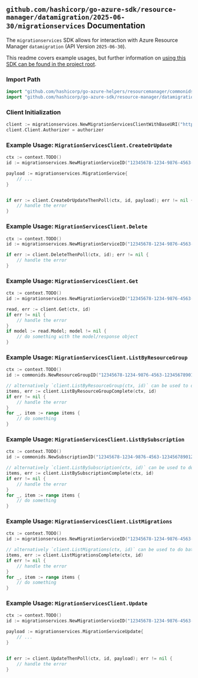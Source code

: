 
## `github.com/hashicorp/go-azure-sdk/resource-manager/datamigration/2025-06-30/migrationservices` Documentation

The `migrationservices` SDK allows for interaction with Azure Resource Manager `datamigration` (API Version `2025-06-30`).

This readme covers example usages, but further information on [using this SDK can be found in the project root](https://github.com/hashicorp/go-azure-sdk/tree/main/docs).

### Import Path

```go
import "github.com/hashicorp/go-azure-helpers/resourcemanager/commonids"
import "github.com/hashicorp/go-azure-sdk/resource-manager/datamigration/2025-06-30/migrationservices"
```


### Client Initialization

```go
client := migrationservices.NewMigrationServicesClientWithBaseURI("https://management.azure.com")
client.Client.Authorizer = authorizer
```


### Example Usage: `MigrationServicesClient.CreateOrUpdate`

```go
ctx := context.TODO()
id := migrationservices.NewMigrationServiceID("12345678-1234-9876-4563-123456789012", "example-resource-group", "migrationServiceName")

payload := migrationservices.MigrationService{
	// ...
}


if err := client.CreateOrUpdateThenPoll(ctx, id, payload); err != nil {
	// handle the error
}
```


### Example Usage: `MigrationServicesClient.Delete`

```go
ctx := context.TODO()
id := migrationservices.NewMigrationServiceID("12345678-1234-9876-4563-123456789012", "example-resource-group", "migrationServiceName")

if err := client.DeleteThenPoll(ctx, id); err != nil {
	// handle the error
}
```


### Example Usage: `MigrationServicesClient.Get`

```go
ctx := context.TODO()
id := migrationservices.NewMigrationServiceID("12345678-1234-9876-4563-123456789012", "example-resource-group", "migrationServiceName")

read, err := client.Get(ctx, id)
if err != nil {
	// handle the error
}
if model := read.Model; model != nil {
	// do something with the model/response object
}
```


### Example Usage: `MigrationServicesClient.ListByResourceGroup`

```go
ctx := context.TODO()
id := commonids.NewResourceGroupID("12345678-1234-9876-4563-123456789012", "example-resource-group")

// alternatively `client.ListByResourceGroup(ctx, id)` can be used to do batched pagination
items, err := client.ListByResourceGroupComplete(ctx, id)
if err != nil {
	// handle the error
}
for _, item := range items {
	// do something
}
```


### Example Usage: `MigrationServicesClient.ListBySubscription`

```go
ctx := context.TODO()
id := commonids.NewSubscriptionID("12345678-1234-9876-4563-123456789012")

// alternatively `client.ListBySubscription(ctx, id)` can be used to do batched pagination
items, err := client.ListBySubscriptionComplete(ctx, id)
if err != nil {
	// handle the error
}
for _, item := range items {
	// do something
}
```


### Example Usage: `MigrationServicesClient.ListMigrations`

```go
ctx := context.TODO()
id := migrationservices.NewMigrationServiceID("12345678-1234-9876-4563-123456789012", "example-resource-group", "migrationServiceName")

// alternatively `client.ListMigrations(ctx, id)` can be used to do batched pagination
items, err := client.ListMigrationsComplete(ctx, id)
if err != nil {
	// handle the error
}
for _, item := range items {
	// do something
}
```


### Example Usage: `MigrationServicesClient.Update`

```go
ctx := context.TODO()
id := migrationservices.NewMigrationServiceID("12345678-1234-9876-4563-123456789012", "example-resource-group", "migrationServiceName")

payload := migrationservices.MigrationServiceUpdate{
	// ...
}


if err := client.UpdateThenPoll(ctx, id, payload); err != nil {
	// handle the error
}
```
